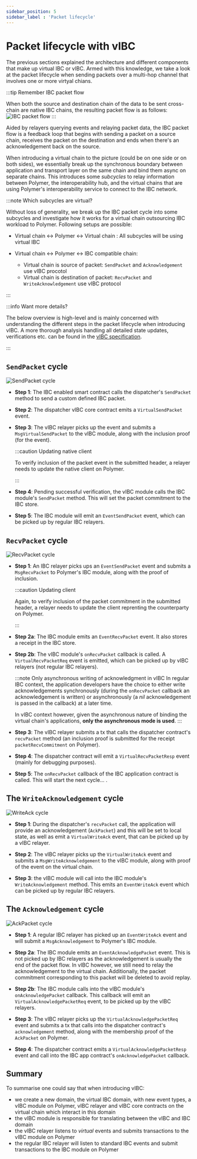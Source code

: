 ```yaml
---
sidebar_position: 5
sidebar_label : 'Packet lifecycle'
---
```


# Packet lifecycle with vIBC

The previous sections explained the architecture and different components that make up virtual IBC or vIBC. Armed with this knowledge, we take a look at the packet lifecycle when sending packets over a multi-hop channel that involves one or more virtyal chians.

:::tip Remember IBC packet flow

When both the source and destination chain of the data to be sent cross-chain are native IBC chains, the resulting packet flow is as follows:
![IBC packet flow](../../../static/img/ibc/IBC3.png)
:::

Aided by relayers querying events and relaying packet data, the IBC packet flow is a feedback loop that begins with sending a packet on a source chain, receives the packet on the destination and ends when there's an acknowledgement back on the source. 

When introducing a virtual chain to the picture (could be on one side or on both sides), we essentially break up the synchronous boundary between application and transport layer on the same chain and bind them async on separate chains.
This introduces some _subcycles_ to relay information between Polymer, the interoperability hub, and the virtual chains that are using Polymer's interoperability service to connect to the IBC network.

:::note Which subcycles are virtual? 

Without loss of generality, we break up the IBC packet cycle into some subcycles and investigate how it works for a virtual chain outsourcing IBC workload to Polymer. Following setups are possible:

- Virtual chain <-> Polymer <-> Virtual chain : All subcycles will be using virtual IBC

- Virtual chain <-> Polymer <-> IBC compatible chain: 
  - Virtual chain is source of packet: `SendPacket` and `Acknowledgement` use vIBC procotol
  - Virtual chain is destination of packet: `RecvPacket` and `WriteAcknowledgement` use vIBC protocol

:::

:::info Want more details?

The below overview is high-level and is mainly concerned with understanding the different steps in the packet lifecycle when introducing vIBC. A more thorough analysis handling all detailed state updates, verifications etc. can be found in the [vIBC specification](https://github.com/polymerdao/polymerase/blob/main/chain/docs/vibc/vibc-api-spec.md).

:::

## `SendPacket` cycle

![SendPacket cycle](../../../static/img/concepts/vibc-sendpacket.png)

- **Step 1**: The IBC enabled smart contract calls the dispatcher's `SendPacket` method to send a custom defined IBC packet.

- **Step 2**: The dispatcher vIBC core contract emits a `VirtualSendPacket` event.

- **Step 3**: The vIBC relayer picks up the event and submits a `MsgVirtualSendPacket` to the vIBC module, along with the inclusion proof (for the event).

  :::caution Updating native client

  To verify inclusion of the packet event in the submitted header, a relayer needs to update the native client on Polymer.

  :::

- **Step 4**: Pending successful verification, the vIBC module calls the IBC module's `SendPacket` method. This will set the packet commitment to the IBC store.

- **Step 5**: The IBC module will emit an `EventSendPacket` event, which can be picked up by regular IBC relayers.

## `RecvPacket` cycle

![RecvPacket cycle](../../../static/img/concepts/vibc-recvpacket.png)

- **Step 1**: An IBC relayer picks ups  an `EventSendPacket` event and submits a `MsgRecvPacket` to Polymer's IBC module, along with the proof of inclusion.

  :::caution Updating client

  Again, to verify inclusion of the packet commitment in the submitted header, a relayer needs to update the client reprenting the counterparty on Polymer.

  :::

- **Step 2a**: The IBC module emits an `EventRecvPacket` event. It also stores a receipt in the IBC store.

- **Step 2b**: The vIBC module's `onRecvPacket` callback is called. A `VirtualRecvPacketReq` event is emitted, which can be picked up by vIBC relayers (not regular IBC relayers).

  :::note Only asynchronous writing of acknowledgment in vIBC
  In regular IBC context, the application developers have the choice to either write acknowledgements synchronously (during the `onRecvPacket` callback an acknowledgement is written) or asynchronously (a _nil_ acknowledgement is passed in the callback) at a later time.

  In vIBC context however, given the asynchronous nature of binding the virtual chain's applications, **only the asynchronous mode is used**.
  :::

- **Step 3**: The vIBC relayer submits a tx that calls the dispatcher contract's `recvPacket` method (an inclusion proof is submitted for the receipt `packetRecvCommitment` on Polymer).

- **Step 4**: The dispatcher contract will emit a `VirtualRecvPacketResp` event (mainly for debugging purposes).

- **Step 5**: The `onRecvPacket` callback of the IBC application contract is called. This will start the next cycle... .

## The `WriteAcknowledgement` cycle

![WriteAck cycle](../../../static/img/concepts/vibc-writeack.png)

- **Step 1**: During the dispatcher's `recvPacket` call, the application will provide an acknowledgement (`AckPacket`) and this will be set to local state, as well as emit a `VirtualWriteAck` event, that can be picked up by a vIBC relayer.

- **Step 2**: The vIBC relayer picks up the `VirtualWriteAck` event and submits a `MsgWriteAcknowledgement` to the vIBC module, along with proof of the event on the virtual chain.

- **Step 3**: the vIBC module will call into the IBC module's `WriteAcknowledgement` method. This emits an `EventWriteAck` event which can be picked up by regular IBC relayers.

## The `Acknowledgement` cycle

![AckPacket cycle](../../../static/img/concepts/vibc-ackpacket.png)

- **Step 1**: A regular IBC relayer has picked up an `EventWriteAck` event and will submit a `MsgAcknowledgement` to Polymer's IBC module. 

- **Step 2a**: The IBC module emits an `EventAcknowledgePacket` event. This is not picked up by IBC relayers as the acknowledgement is usually the end of the packet flow. In vIBC however, we still need to relay the acknowledgement to the virtual chain. Additionally, the packet commitment corresponding to this packet will be deleted to avoid replay.

- **Step 2b**: The IBC module calls into the vIBC module's `onAcknowledgePacket` callback. This callback will emit an `VirtualAcknowledgePacketReq` event, to be picked up by the vIBC relayers.

- **Step 3**: The vIBC relayer picks up the `VirtualAcknowledgePacketReq` event and submits a tx that calls into the dispatcher contract's `acknowledgement` method, along with the membership proof of the `AckPacket` on Polymer.

- **Step 4**: The dispatcher contract emits a `VirtualAcknowledgePacketResp` event and call into the IBC app contract's `onAcknowledgePacket` callback.

## Summary

To summarise one could say that when introducing vIBC:

- we create a new domain, the virtual IBC domain, with new event types, a vIBC module on Polymer, vIBC relayer and vIBC core contracts on the virtual chain which interact in this domain
- the vIBC module is responsible for translating between the vIBC and IBC domain
- the vIBC relayer listens to _virtual_ events and submits transactions to the vIBC module on Polymer
- the regular IBC relayer will listen to standard IBC events and submit transactions to the IBC module on Polymer